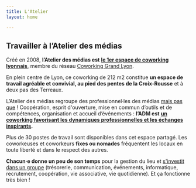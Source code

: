 ```yaml
---
title: L'Atelier
layout: home

---
```

## Travailler à l’Atelier des médias

Créé en 2008, **l’Atelier des médias est** [**le 1er espace de coworking lyonnais**](https://www.atelier-medias.org/blog/les-origines-de-l-atelier-des-medias "Les origines de l’Atelier des médias"), membre du réseau [Coworking Grand Lyon](https://www.coworking-grandlyon.org/ "L’Atelier des médias, membre du réseau Coworking Grand Lyon").

En plein centre de Lyon, ce coworking de 212 m2 constitue **un espace de travail agréable et convivial, au pied des pentes de la Croix-Rousse** et à deux pas des Terreaux.

L’Atelier des médias regroupe des professionnel·les des médias [mais pas que](https://www.atelier-medias.org/qui-sommes-nous "Les coworkeuses et coworkeurs de l’Atelier des médias") ! Coopération, esprit d'ouverture, mise en commun d’outils et de compétences, organisation et accueil d’événements : **l’ADM est** [**un coworking favorisant les dynamiques professionnelles et les échanges inspirants**](https://www.atelier-medias.org/blog/5-bonnes-raisons-de-rejoindre-notre-coworking-a-lyon "Pourquoi rejoindre le coworking l’Atelier des médias à Lyon")**.**

Plus de 30 postes de travail sont disponibles dans cet espace partagé. Les coworkeuses et coworkeurs **fixes ou nomades** fréquentent les locaux en toute liberté et dans le respect des autres.

**Chacun·e donne un peu de son temps** pour la gestion du lieu et [s'investit dans un groupe](https://www.atelier-medias.org/blog/a-latelier-des-medias-un-fonctionnement-par-groupes-ideal-pour-un-espace-autogere "L’Atelier des médias, un coworking modèle à Lyon") (trésorerie, communication, événements, informatique, recrutement, coopération, vie associative, vie quotidienne). Et ça fonctionne très bien !